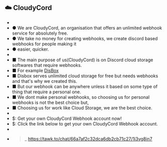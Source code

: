## ☁️ CloudyCord
- 
- ● We are CloudyCord, an organisation that offers an unlimited webhook service for absolutely free.
- ● We take no money for creating webhooks, we create discord based webhooks for people making it
- ● easier, quicker.
- 
- ■ The main purpose of us(CloudyCord) is on Discord cloud storage softwares that require webhooks.
- ■ For example [DisBox](https://disbox.github.io/home)
- ■ Disbox serves unlimited cloud storage for free but needs webhooks and that's why we created this.
- ■ But our webhook can be anywhere unless it based on some type of thing that require a personal one.
- ■ We dont make personal webhooks, so choosing us for personal webhooks is not the  best choice but,
- ■ Choosing us for work like Cloud Storage, we are the best choice.
- 
- $: Get your own CloudyCord Webhook account now!
- $: Click the link below to get your own CloudyCord Webhook account.
- 
- >_ https://tawk.to/chat/66a7af2c32dca6db2cb71c27/1i3vg8in7
